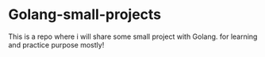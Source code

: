 # Golang-small-projects
This is a repo where i will share some small project with Golang. for learning and practice purpose mostly!
